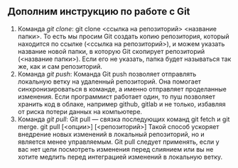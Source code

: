 ## Дополним инструкцию по работе с Git
1. Команда *git clone*:
git clone <ссылка на репозиторий> <название папки>.
То есть мы просим Git создать копию репозитория, который находится по ссылке (<ссылка на репозиторий>), и можем указать название новой папки, в которую Git скопирует репозиторий (<название папки>). Если его не указать, папка будет называться так же, как и сам репозиторий.
2. Команда *git push*:
Команда Git push позволяет отправлять локальную ветку на удаленный репозиторий. Она помогает синхронизироваться в команде, а именно отправляет проделанные изменения. Если программист работает один, то пуш позволяет хранить код в облаке, например github, gitlab и не только, избавляя от риска потери данных на компьютере.
3. Команда *git pull*:
Git pull — связка последующих команд git fetch и git merge.
git pull [<опции>] [<репозиторий>]
Такой способ ускоряет внедрение новых изменений в локальный репозиторий, но и является менее управляемым. Git pull следует применять, если у вас нет цели посмотреть изменения перед слиянием или вы не хотите медлить перед интеграцией изменений в локальную ветку.